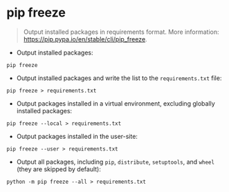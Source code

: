 # pip freeze

> Output installed packages in requirements format.
> More information: <https://pip.pypa.io/en/stable/cli/pip_freeze>.

- Output installed packages:

`pip freeze`

- Output installed packages and write the list to the `requirements.txt` file:

`pip freeze > requirements.txt`

- Output packages installed in a virtual environment, excluding globally installed packages:

`pip freeze --local > requirements.txt`

- Output packages installed in the user-site:

`pip freeze --user > requirements.txt`

- Output all packages, including `pip`, `distribute`, `setuptools`, and `wheel` (they are skipped by default):

`python -m pip freeze --all > requirements.txt`
